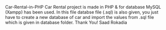 Car-Rental-in-PHP
Car Rental project is made in PHP & for database MySQL (Xampp) has been used.
In this file databse file (.sql) is also given, you just have to create a new database of car and import the values from .sql file which is given in database folder.
Thank You! 
Saad Rokadia
